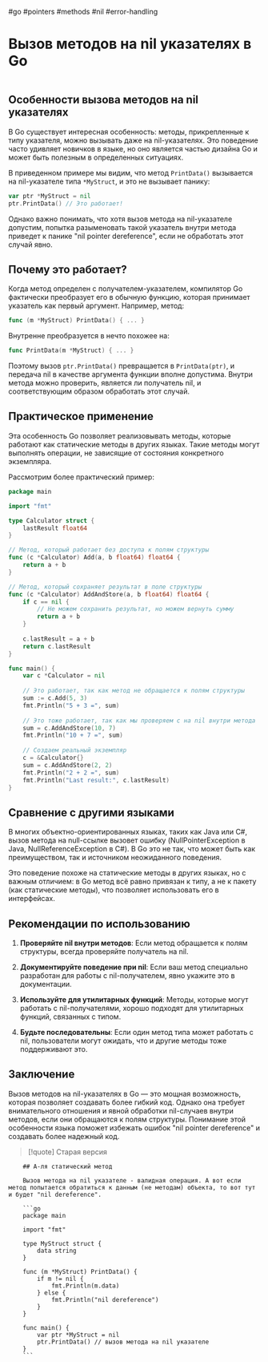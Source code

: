 #go #pointers #methods #nil #error-handling

# Вызов методов на nil указателях в Go

```table-of-contents
```

## Особенности вызова методов на nil указателях

В Go существует интересная особенность: методы, прикрепленные к типу указателя, можно вызывать даже на nil-указателях. Это поведение часто удивляет новичков в языке, но оно является частью дизайна Go и может быть полезным в определенных ситуациях.

В приведенном примере мы видим, что метод `PrintData()` вызывается на nil-указателе типа `*MyStruct`, и это не вызывает панику:

```go
var ptr *MyStruct = nil
ptr.PrintData() // Это работает!
```

Однако важно понимать, что хотя вызов метода на nil-указателе допустим, попытка разыменовать такой указатель внутри метода приведет к панике "nil pointer dereference", если не обработать этот случай явно.

## Почему это работает?

Когда метод определен с получателем-указателем, компилятор Go фактически преобразует его в обычную функцию, которая принимает указатель как первый аргумент. Например, метод:

```go
func (m *MyStruct) PrintData() { ... }
```

Внутренне преобразуется в нечто похожее на:

```go
func PrintData(m *MyStruct) { ... }
```

Поэтому вызов `ptr.PrintData()` превращается в `PrintData(ptr)`, и передача nil в качестве аргумента функции вполне допустима. Внутри метода можно проверить, является ли получатель nil, и соответствующим образом обработать этот случай.

## Практическое применение

Эта особенность Go позволяет реализовывать методы, которые работают как статические методы в других языках. Такие методы могут выполнять операции, не зависящие от состояния конкретного экземпляра.

Рассмотрим более практический пример:

```go
package main

import "fmt"

type Calculator struct {
    lastResult float64
}

// Метод, который работает без доступа к полям структуры
func (c *Calculator) Add(a, b float64) float64 {
    return a + b
}

// Метод, который сохраняет результат в поле структуры
func (c *Calculator) AddAndStore(a, b float64) float64 {
    if c == nil {
        // Не можем сохранить результат, но можем вернуть сумму
        return a + b
    }
    
    c.lastResult = a + b
    return c.lastResult
}

func main() {
    var c *Calculator = nil
    
    // Это работает, так как метод не обращается к полям структуры
    sum := c.Add(5, 3)
    fmt.Println("5 + 3 =", sum)
    
    // Это тоже работает, так как мы проверяем c на nil внутри метода
    sum = c.AddAndStore(10, 7)
    fmt.Println("10 + 7 =", sum)
    
    // Создаем реальный экземпляр
    c = &Calculator{}
    sum = c.AddAndStore(2, 2)
    fmt.Println("2 + 2 =", sum)
    fmt.Println("Last result:", c.lastResult)
}
```

## Сравнение с другими языками

В многих объектно-ориентированных языках, таких как Java или C#, вызов метода на null-ссылке вызовет ошибку (NullPointerException в Java, NullReferenceException в C#). В Go это не так, что может быть как преимуществом, так и источником неожиданного поведения.

Это поведение похоже на статические методы в других языках, но с важным отличием: в Go метод всё равно привязан к типу, а не к пакету (как статические методы), что позволяет использовать его в интерфейсах.

## Рекомендации по использованию

1. **Проверяйте nil внутри методов**: Если метод обращается к полям структуры, всегда проверяйте получатель на nil.

2. **Документируйте поведение при nil**: Если ваш метод специально разработан для работы с nil-получателем, явно укажите это в документации.

3. **Используйте для утилитарных функций**: Методы, которые могут работать с nil-получателями, хорошо подходят для утилитарных функций, связанных с типом.

4. **Будьте последовательны**: Если один метод типа может работать с nil, пользователи могут ожидать, что и другие методы тоже поддерживают это.

## Заключение

Вызов методов на nil-указателях в Go — это мощная возможность, которая позволяет создавать более гибкий код. Однако она требует внимательного отношения и явной обработки nil-случаев внутри методов, если они обращаются к полям структуры. Понимание этой особенности языка поможет избежать ошибок "nil pointer dereference" и создавать более надежный код.

>[!quote] Старая версия
```old_version
	## А-ля статический метод
	
	Вызов метода на nil указателе - валидная операция. А вот если метод попытается обратиться к данным (не методам) объекта, то вот тут и будет "nil dereference".
	
	```go
	package main
	
	import "fmt"
	
	type MyStruct struct {
		data string
	}
	
	func (m *MyStruct) PrintData() {
		if m != nil {
			fmt.Println(m.data)
		} else {
			fmt.Println("nil dereference")
		}
	}
	
	func main() {
		var ptr *MyStruct = nil
		ptr.PrintData() // вызов метода на nil указателе
	}
	```
```

